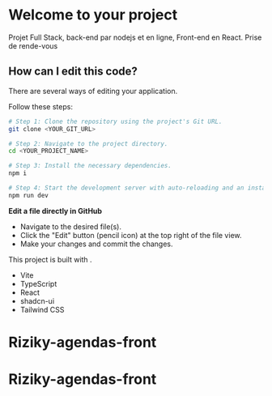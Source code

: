 # Welcome to your project
Projet Full Stack, back-end par nodejs et en ligne, Front-end en React.
Prise de rende-vous 

## How can I edit this code?

There are several ways of editing your application.


Follow these steps:

```sh
# Step 1: Clone the repository using the project's Git URL.
git clone <YOUR_GIT_URL>

# Step 2: Navigate to the project directory.
cd <YOUR_PROJECT_NAME>

# Step 3: Install the necessary dependencies.
npm i

# Step 4: Start the development server with auto-reloading and an instant preview.
npm run dev
```

**Edit a file directly in GitHub**

- Navigate to the desired file(s).
- Click the "Edit" button (pencil icon) at the top right of the file view.
- Make your changes and commit the changes.

This project is built with .

- Vite
- TypeScript
- React
- shadcn-ui
- Tailwind CSS

# Riziky-agendas-front
# Riziky-agendas-front
